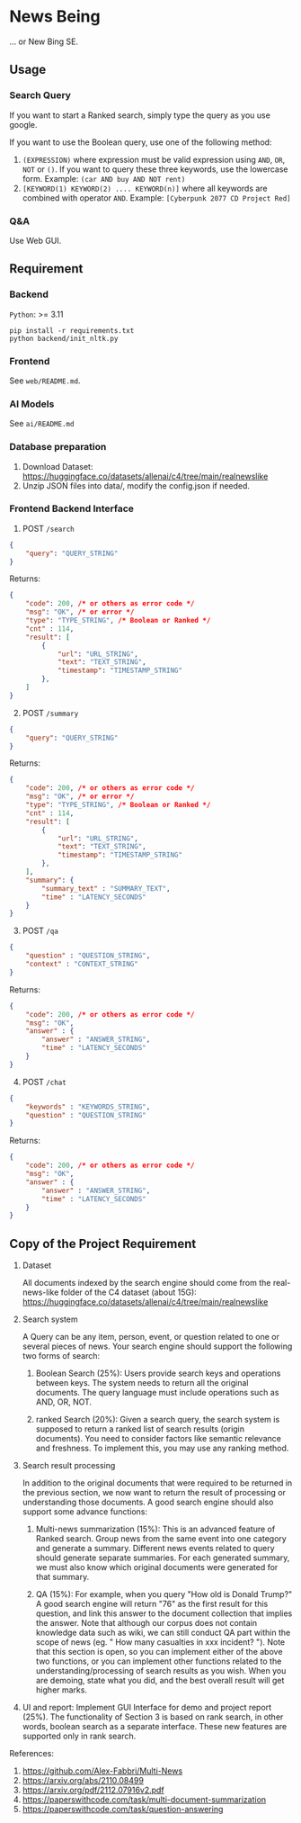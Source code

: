 # News Being

... or New Bing SE.

## Usage

### Search Query

If you want to start a Ranked search, simply type the query as you use google.

If you want to use the Boolean query, use one of the following method:

1. `(EXPRESSION)` where expression must be valid expression using `AND`, `OR`, `NOT` or `()`.
If you want to query these three keywords, use the lowercase form. Example: `(car AND buy AND NOT rent)`
2. `[KEYWORD(1) KEYWORD(2) .... KEYWORD(n)]` where all keywords are combined with operator `AND`. Example: `[Cyberpunk 2077 CD Project Red]`

### Q&A

Use Web GUI.

## Requirement


### Backend

`Python`: >= 3.11
```
pip install -r requirements.txt
python backend/init_nltk.py
```

### Frontend

See `web/README.md`.

### AI Models

See `ai/README.md`


### Database preparation

1. Download Dataset: https://huggingface.co/datasets/allenai/c4/tree/main/realnewslike
2. Unzip JSON files into data/, modify the config.json if needed.

### Frontend Backend Interface

1. POST `/search`

```json
{
    "query": "QUERY_STRING"
}
```

Returns:

```json
{
    "code": 200, /* or others as error code */
    "msg": "OK", /* or error */
    "type": "TYPE_STRING", /* Boolean or Ranked */
    "cnt" : 114,
    "result": [
        {
            "url": "URL_STRING", 
            "text": "TEXT_STRING", 
            "timestamp": "TIMESTAMP_STRING"
        },
    ]
}
```

2. POST `/summary`
```json
{
    "query": "QUERY_STRING"
}
```

Returns:

```json
{
    "code": 200, /* or others as error code */
    "msg": "OK", /* or error */
    "type": "TYPE_STRING", /* Boolean or Ranked */
    "cnt" : 114,
    "result": [
        {
            "url": "URL_STRING", 
            "text": "TEXT_STRING", 
            "timestamp": "TIMESTAMP_STRING"
        },
    ],
    "summary": {
        "summary_text" : "SUMMARY_TEXT",
        "time" : "LATENCY_SECONDS"
    }
}
```


3. POST `/qa`

```json
{
    "question" : "QUESTION_STRING",
    "context" : "CONTEXT_STRING"
}
```

Returns:

```json
{
    "code": 200, /* or others as error code */
    "msg": "OK",
    "answer" : {
        "answer" : "ANSWER_STRING",
        "time" : "LATENCY_SECONDS"
    }
}
```

4. POST `/chat`
```json
{
    "keywords" : "KEYWORDS_STRING",
    "question" : "QUESTION_STRING"
}
```

Returns:

```json
{
    "code": 200, /* or others as error code */
    "msg": "OK",
    "answer" : {
        "answer" : "ANSWER_STRING",
        "time" : "LATENCY_SECONDS"
    }
}
```



## Copy of the Project Requirement

1. Dataset

    All documents indexed by the search engine should come from the real-news-like
folder of the C4 dataset (about 15G):
https://huggingface.co/datasets/allenai/c4/tree/main/realnewslike

2. Search system

    A Query can be any item, person, event, or question related to one or several pieces
of news. Your search engine should support the following two forms of search:

    1) Boolean Search (25%): Users provide search keys and operations between keys. The
    system needs to return all the original documents. The query language must include
    operations such as AND, OR, NOT.

    2) ranked Search (20%): Given a search query, the search system is supposed to return a
    ranked list of search results (origin documents). You need to consider factors like
    semantic relevance and freshness. To implement this, you may use any ranking method.
3. Search result processing
    
    In addition to the original documents that were required to be returned in the previous
section, we now want to return the result of processing or understanding those documents.
A good search engine should also support some advance functions:

    1) Multi-news summarization (15%): This is an advanced feature of Ranked search. Group
    news from the same event into one category and generate a summary. Different news
    events related to query should generate separate summaries. For each generated
    summary, we must also know which original documents were generated for that
    summary.

    2) QA (15%): For example, when you query "How old is Donald Trump?" A good search
    engine will return "76" as the first result for this question, and link this answer to the
    document collection that implies the answer. Note that although our corpus does not
    contain knowledge data such as wiki, we can still conduct QA part within the scope of
    news (eg. " How many casualties in xxx incident? ").
    Note that this section is open, so you can implement either of the above two functions,
    or you can implement other functions related to the understanding/processing of search
    results as you wish. When you are demoing, state what you did, and the best overall result
    will get higher marks.

4. UI and report:
Implement GUI Interface for demo and project report (25%). The functionality of
Section 3 is based on rank search, in other words, boolean search as a separate interface.
These new features are supported only in rank search.


References:

1. https://github.com/Alex-Fabbri/Multi-News
2. https://arxiv.org/abs/2110.08499
3. https://arxiv.org/pdf/2112.07916v2.pdf
4. https://paperswithcode.com/task/multi-document-summarization
5. https://paperswithcode.com/task/question-answering